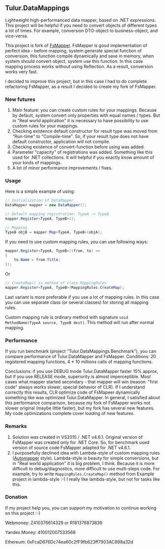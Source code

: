 ## Tulur.DataMappings
Lightweight high-performanced data mapper, based on .NET expressions. This project will be helpful if you need to convert objects of different types a lot of times. For example, conversion DTO-object to business-object, and vice-versa.

This project is fork of [FsMapper](https://github.com/FSou1/FsMapper). FsMapper is good implementation of perfect idea - before mapping, system generate special function of conversion, this function compile dynamically and save in memory, when system should convert object, system use this function. In this case mapping process works without using Reflection. As a result, conversion works very fast.

I decided to improve this project, but in this case I had to do complete refactoring FsMapper, as a result I decided to create my fork of FsMapper.

### New futures 
1.	Main feature: you can create custom rules for your mappings. Because by default, system convert only properties with equal names / types. But in "Real world application" it is necessary to have possibility to use custom rules for your mappings. 
2.	Checking existence default constructor for result type was moved from "Run-time" to "Compile-time". So, if your result type does not have default constructor, application will not compile.
3.	Checking existence of convert-function before using was added.
4.	Parameter "capacity" of registrations was added. Something like this used for .NET collections.  It will helpful if you exactly know amount of your kinds of mappings.
5.	A lot of minor performance improvements / fixes.

### Usage
Here is a simple example of using:

```C#
// Initialization of DataMapper
DataMapper mapper = new DataMapper(); 

// Default mapping registration: TypeA -> TypeB
mapper.Register<TypeA, TypeB>();

// Mapping
TypeB objB = mapper.Map<TypeA, TypeB>(objA);
```

If you need to use custom mapping rules, you can use following ways:

```C#
mapper.Register<TypeA, TypeB>((from, to) =>
{
    to.Name = from.Title;
});
```

Or

```C#
// CreateMap() is method of class MappingRules
mapper.Register<TypeA, TypeB>(MappingRules.CreateMap);
```

Last variant is more preferable if you use a lot of mapping rules. In this case you can use separate class (or several classes) for storing all mapping rules.

Custom mapping rule is ordinary method with signature `void MethodName(TypeA source, TypeB dest)`. This method will run after normal mapping.

### Performance
If you run benchmark (project "Tulur.DataMappings.Benchmark"), you can compare performance of Tulur.DataMapper and FsMapper. Conditions: 20 registered mapping functions, 4 * 10 millions calls of mapping functions.

Conclusions: if you use DEBUG mode Tulur.DataMapper faster 15% approx, but if you use RELEASE mode, superiority is almost imperceptible. Most cases what mapper started secondary - that mapper will win (reason: "first code" always works slower, special behavior of CLR). If I understand correctly this results, CLR optimize code of FsMapeer dynamically something like was optimized Tulur.DataMapper. In general, I satisfied about this performance comparison, because my fork of FsMapper works not slower original (maybe little faster), but my fork has several new features. My code optimizations complete cover loading of new features.

### Remarks
1. Solution was created in VS2015 / .NET v4.6.1. Original version of FsMapper was created only for .NET Core. So, for benchmark used version of source code FsMapper adapted for .NET v4.6.1.
2. I purposefully declined idea with Lambda-style of custom mapping rules ([Automapper]( https://github.com/AutoMapper/AutoMapper) style). Lambda-style is beauty for simple conversions, but in "Real world application" it is big problem, I think. Because it is more difficult to debug/diagnostics, more difficult to use multi-steps code. For example, try to write `MappingRules.CreateMap()` method from Example project in lambda-style :-)
I really like lambda-style, but not for tasks like this.


### Donation
If my project help you, you can support my motivation to continue working on this project :-)

Webmoney: Z410376614329 or R181376873839

Yandex.Money: 410012007533568

Ethereum: 0xFcaD676Dc74ea60c2fF9fb623ff7903AC898a32d
